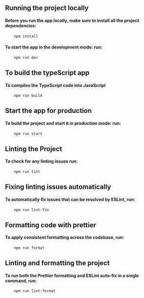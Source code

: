 ## Running the project locally

#### Before you run the app locally, make sure to install all the project dependencies:

```bash
    npm install
```

#### To start the app in the development mode: run:

```bash
    npm run dev
```

## To build the typeScript app

#### To compiles the TypeScript code into JavaScript

```bash
    npm run build
```

## Start the app for production

#### To build the project and start it in production mode: run:

```bash
    npm run start
```

## Linting the Project

#### To check for any linting issues run:

```bash
    npm run lint
```

## Fixing linting issues automatically

#### To automatically fix issues that can be resolved by ESLint, run:

```bash
    npm run lint-fix
```

## Formatting code with prettier

#### To apply consistent formatting across the codebase, run:

```bash
    npm run format
```

## Linting and formatting the project

#### To run both the Prettier formatting and ESLint auto-fix in a single command, run:

```bash
    npm run lint:format
```
